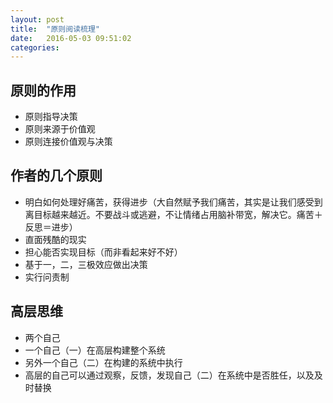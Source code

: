 ```yaml
---
layout: post
title:  "原则阅读梳理"
date:   2016-05-03 09:51:02
categories:
---
```



## 原则的作用

* 原则指导决策
* 原则来源于价值观
* 原则连接价值观与决策

## 作者的几个原则

* 明白如何处理好痛苦，获得进步（大自然赋予我们痛苦，其实是让我们感受到离目标越来越近。不要战斗或逃避，不让情绪占用脑补带宽，解决它。痛苦＋反思＝进步）
* 直面残酷的现实
* 担心能否实现目标（而非看起来好不好）
* 基于一，二，三极效应做出决策
* 实行问责制

## 高层思维
* 两个自己
* 一个自己（一）在高层构建整个系统
* 另外一个自己（二）在构建的系统中执行
* 高层的自己可以通过观察，反馈，发现自己（二）在系统中是否胜任，以及及时替换
